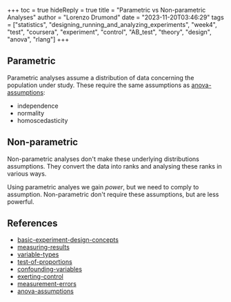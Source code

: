 +++
toc = true
hideReply = true
title = "Parametric vs Non-parametric Analyses"
author = "Lorenzo Drumond"
date = "2023-11-20T03:46:29"
tags = ["statistics",  "designing_running_and_analyzing_experiments",  "week4",  "test",  "coursera",  "experiment",  "control",  "AB_test",  "theory",  "design",  "anova",  "rlang"]
+++


## Parametric
Parametric analyses assume a distribution of data concerning the population under study. These require the same assumptions as [anova-assumptions](/wiki/anova-assumptions/):
- independence
- normality
- homoscedasticity

## Non-parametric
Non-parametric analyses don't make these underlying distributions assumptions. They convert the data into ranks and analysing these ranks in various ways.


Using parametric analyes we gain _power_, but we need to comply to assumption. Non-parametric don't require these assumptions, but are less powerful.

## References
- [basic-experiment-design-concepts](/wiki/basic-experiment-design-concepts/)
- [measuring-results](/wiki/measuring-results/)
- [variable-types](/wiki/variable-types/)
- [test-of-proportions](/wiki/test-of-proportions/)
- [confounding-variables](/wiki/confounding-variables/)
- [exerting-control](/wiki/exerting-control/)
- [measurement-errors](/wiki/measurement-errors/)
- [anova-assumptions](/wiki/anova-assumptions/)
